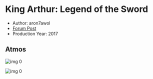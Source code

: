 # King Arthur: Legend of the Sword

* Author: aron7awol
* [Forum Post](https://www.avsforum.com/threads/bass-eq-for-filtered-movies.2995212/post-56739996)
* Production Year: 2017

## Atmos

![img 0](https://i.imgur.com/vpXVAtQ.jpg)

![img 0](https://i.imgur.com/TWwKjok.png)

